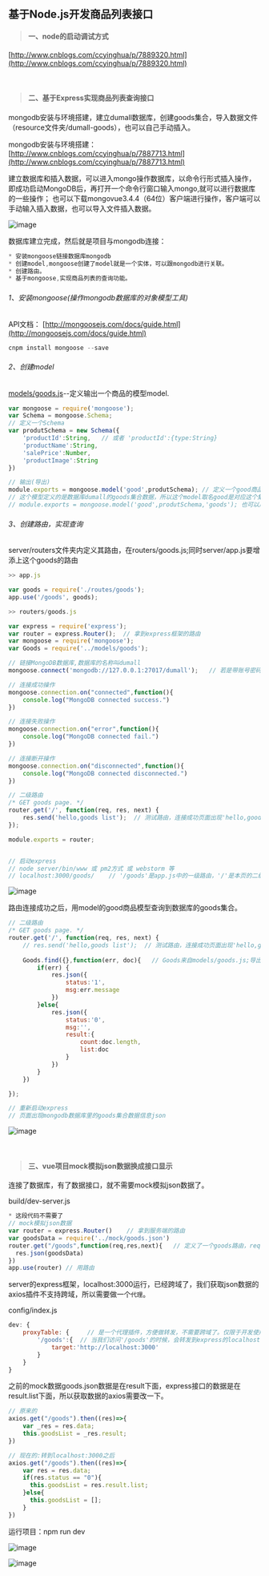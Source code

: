 ## 基于Node.js开发商品列表接口

> #### 一、node的启动调试方式
[http://www.cnblogs.com/ccyinghua/p/7889320.html](http://www.cnblogs.com/ccyinghua/p/7889320.html)

<br>

> #### 二、基于Express实现商品列表查询接口

mongodb安装与环境搭建，建立dumall数据库，创建goods集合，导入数据文件 （resource文件夹/dumall-goods），也可以自己手动插入。

mongodb安装与环境搭建： [http://www.cnblogs.com/ccyinghua/p/7887713.html](http://www.cnblogs.com/ccyinghua/p/7887713.html)

建立数据库和插入数据，可以进入mongo操作数据库，以命令行形式插入操作，即成功启动MongoDB后，再打开一个命令行窗口输入mongo,就可以进行数据库的一些操作；
也可以下载mongovue3.4.4（64位）客户端进行操作，客户端可以手动输入插入数据，也可以导入文件插入数据。

![image](https://github.com/ccyinghua/vue-node-mongodb-project/blob/master/resource/readme/09/1.png?raw=true)

数据库建立完成，然后就是项目与mongodb连接：

```javascript
* 安装mongoose链接数据库mongodb
* 创建model,mongoose创建了model就是一个实体，可以跟mongodb进行关联。
* 创建路由。
* 基于mongoose,实现商品列表的查询功能。
```
###### 1、安装mongoose(操作mongodb数据库的对象模型工具)

API文档： [http://mongoosejs.com/docs/guide.html](http://mongoosejs.com/docs/guide.html)

```javascript
cnpm install mongoose --save

```

###### 2、创建model

[models/goods.js](https://github.com/ccyinghua/vue-node-mongodb-project/blob/master/server/models/goods.js)--定义输出一个商品的模型model.


```javascript
var mongoose = require('mongoose');
var Schema = mongoose.Schema;
// 定义一个Schema
var produtSchema = new Schema({
	'productId':String,   // 或者 'productId':{type:String}
	'productName':String,
	'salePrice':Number,
	'productImage':String
})

// 输出(导出)
module.exports = mongoose.model('good',produtSchema); // 定义一个good商品模型，可以根据这个商品模型调用其API方法。
// 这个模型定义的是数据库dumall的goods集合数据，所以这个model取名good是对应这个集合，连接数据库之后，这个模型会根据名字的复数形式"goods"来查找数据集合。
// module.exports = mongoose.model('good',produtSchema,'goods'); 也可以后面注明链接的是数据库的goods集合
```
###### 3、创建路由，实现查询

server/routers文件夹内定义其路由，在routers/goods.js;同时server/app.js要增添上这个goods的路由

```javascript
>> app.js

var goods = require('./routes/goods');
app.use('/goods', goods);

```

```javascript
>> routers/goods.js

var express = require('express');
var router = express.Router();  // 拿到express框架的路由
var mongoose = require('mongoose');
var Goods = require('../models/goods');

// 链接MongoDB数据库,数据库的名称叫dumall
mongoose.connect('mongodb://127.0.0.1:27017/dumall');   // 若是带账号密码的：'mongodb://root:123456@127.0.0.1:27017/dumall'

// 连接成功操作
mongoose.connection.on("connected",function(){
    console.log("MongoDB connected success.")
})

// 连接失败操作
mongoose.connection.on("error",function(){
    console.log("MongoDB connected fail.")
})

// 连接断开操作
mongoose.connection.on("disconnected",function(){
    console.log("MongoDB connected disconnected.")
})

// 二级路由
/* GET goods page. */
router.get('/', function(req, res, next) {
    res.send('hello,goods list');  // 测试路由，连接成功页面出现'hello,goods list'
});

module.exports = router;


// 启动express
// node server/bin/www 或 pm2方式 或 webstorm 等
// localhost:3000/goods/    // '/goods'是app.js中的一级路由，'/'是本页的二级路由;链接成功页面出现'hello,goods list'

```
![image](https://github.com/ccyinghua/vue-node-mongodb-project/blob/master/resource/readme/09/2.png?raw=true)

路由连接成功之后，用model的good商品模型查询到数据库的goods集合。

```javascript
// 二级路由
/* GET goods page. */
router.get('/', function(req, res, next) {
    // res.send('hello,goods list');  // 测试路由，连接成功页面出现'hello,goods list'
  
    Goods.find({},function(err, doc){   // Goods来自models/goods.js;导出的是mongoose的商品模型，可使用mongoose的API方法
        if(err) {
            res.json({
                status:'1',
                msg:err.message
            })
        }else{
            res.json({
                status:'0',
                msg:'',
                result:{
                    count:doc.length,
                    list:doc
                }
            })
        }
    })

});

// 重新启动express
// 页面出现mongodb数据库里的goods集合数据信息json

```
![image](https://github.com/ccyinghua/vue-node-mongodb-project/blob/master/resource/readme/09/3.png?raw=true)

<br>

> #### 三、vue项目mock模拟json数据换成接口显示

连接了数据库，有了数据接口，就不需要mock模拟json数据了。

build/dev-server.js

```javascript
* 这段代码不需要了
// mock模拟json数据
var router = express.Router()    // 拿到服务端的路由
var goodsData = require('../mock/goods.json')
router.get("/goods",function(req,res,next){   // 定义了一个goods路由，req拿到请求的参数，res是response输出的一些东西，next
  res.json(goodsData)
})
app.use(router) // 用路由

```
server的express框架，localhost:3000运行，已经跨域了，我们获取json数据的axios插件不支持跨域，所以需要做一个`代理`。

config/index.js

```javascript
dev: {
    proxyTable: {     // 是一个代理插件，方便做转发，不需要跨域了。仅限于开发使用,开发完之后一定要跟服务器端连接在一起，否则需要nginx转发配置
        '/goods':{  // 当我们访问'/goods'的时候，会转发到express的localhost:3000下面，访问3000下面的'/goods';
            target:'http://localhost:3000'
        }
    }
}
```

之前的mock数据goods.json数据是在result下面，express接口的数据是在result.list下面，所以获取数据的axios需要改一下。

```javascript
// 原来的
axios.get("/goods").then((res)=>{
    var _res = res.data;
    this.goodsList = _res.result;
})

// 现在的:转到localhost:3000之后
axios.get("/goods").then((res)=>{
    var res = res.data;
    if(res.status == "0"){
      this.goodsList = res.result.list;
    }else{
      this.goodsList = [];
    }
})
```
运行项目：npm run dev

![image](https://github.com/ccyinghua/vue-node-mongodb-project/blob/master/resource/readme/09/4.png?raw=true)

![image](https://github.com/ccyinghua/vue-node-mongodb-project/blob/master/resource/readme/09/5.png?raw=true)




